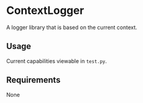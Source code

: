 # ContextLogger
A logger library that is based on the current context.

## Usage
Current capabilities viewable in `test.py`.

## Requirements
None